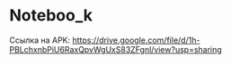 # Noteboo_k
Ссылка на APK: https://drive.google.com/file/d/1h-PBLchxnbPiU6RaxQpvWgUxS83ZFgnl/view?usp=sharing

